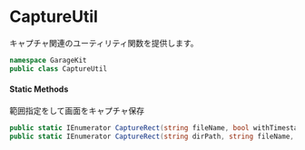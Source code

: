 # CaptureUtil

キャプチャ関連のユーティリティ関数を提供します。

```csharp
namespace GarageKit
public class CaptureUtil
```

#### Static Methods

範囲指定をして画面をキャプチャ保存
```csharp
public static IEnumerator CaptureRect(string fileName, bool withTimestamp)
public static IEnumerator CaptureRect(string dirPath, string fileName, Rect range, bool withTimestamp)
```
